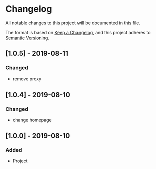 # Changelog
All notable changes to this project will be documented in this file.

The format is based on [Keep a Changelog](https://keepachangelog.com/en/1.0.0/),
and this project adheres to [Semantic Versioning](https://semver.org/spec/v2.0.0.html).

## [1.0.5] - 2019-08-11
### Changed
- remove proxy

## [1.0.4] - 2019-08-10
### Changed
- change homepage

## [1.0.0] - 2019-08-10
### Added
- Project
